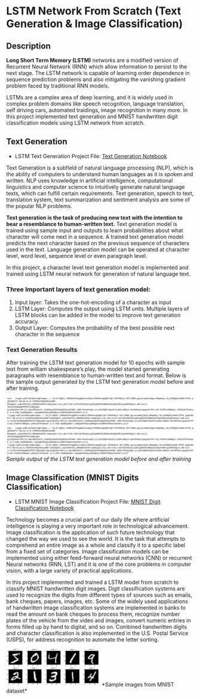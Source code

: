 # LSTM Network From Scratch (Text Generation & Image Classification)

## Description

**Long Short Term Memory (LSTM)** networks are a modified version of Recurrent Neural Network (RNN) which allow information to persist to the next stage. The LSTM network is capable of learning order dependence in sequence prediction problems and also mitigating the vanishing gradient problem faced by traditional RNN models.

LSTMs are a complex area of deep learning, and it is widely used in complex problem domains like speech recognition, language translation, self driving cars, automated traidings, image recognition in many more. In this project implemented text generation and MNIST handwritten digit classification models using LSTM network from scratch.

## Text Generation

- LSTM Text Generation Project File: [Text Generation Notebook](https://github.com/PNilay/LSTM-Network-from-Scratch/blob/main/Text%20Generation/Text_Generation_LSTM_V2.ipynb)

Text Generation is a subfield of natural language processing (NLP), which is the ability of computers to understand human languages as it is spoken and written. NLP uses knowledge in artificial intelligence, computational linguistics and computer science to intuitively generate natural language texts, which can fulfill certain requirements. Text generation, speech to text, translation system, text summarization and sentiment analysis are some of the popular NLP problems.

**Text generation is the task of producing new text with the intention to bear a resemblance to human-written text.** Text generation model is trained using sample input and outputs to learn probabilities about what character will come next in a sequence. A trained text generation model predicts the next character based on the previous sequence of characters used in the text. Language generation model can be operated at character level, word level, sequence level or even paragraph level.

In this project, a character level text generation model is implemented and trained using LSTM neural network for generation of natural language text.

### Three Important layers of text generation model:
  1. Input layer: Takes the one-hot-encoding of a character as input
  2. LSTM Layer: Computes the output using LSTM units. Multiple layers of LSTM blocks can be added in the model to improve text generation accuracy.
  3. Output Layer: Computes the probability of the best possible next character in the sequence

### Text Generation Results
After training the LSTM text generation model for 10 epochs with sample text from william shakespeare’s play, the model started generating paragraphs with resemblance to human-written text and format. Below is the sample output generated by the LSTM text generation model  before and after training.

![alt-text-1](https://github.com/PNilay/LSTM-Network-from-Scratch/blob/main/Text%20Generation/textgen_before.png "Before Trainning") ![alt-text-2](https://github.com/PNilay/LSTM-Network-from-Scratch/blob/main/Text%20Generation/textgen_before.png "After Trainning")
*Sample output of the LSTM text generation model before and after training*

## Image Classification (MNIST Digits Classification)

- LSTM MNIST Image Classification Project File: [MNIST Digit Classification Notebook](https://github.com/PNilay/LSTM-Network-from-Scratch/blob/main/MNIST%20Digit%20Classification/MNIST_LSTM_from_Scratch.ipynb)

Technology becomes a crucial part of our daily life where artificial intelligence is playing a very important role in technological advancement. Image classification is the application of such future technology that changed the way we used to see the world. It is the task that attempts to comprehend an entire image as a whole and classify it to a specific label from a fixed set of categories. Image classification models can be implemented using either feed-forward neural networks (CNN) or recurrent Neural networks (RNN, LST) and it is one of the core problems in computer vision, with a large variety of practical applications.

In this project implemented and trained a LSTM model from scratch to classify MNIST handwritten digit images. Digit classification systems are used to recognize the digits from different types of sources such as emails, bank cheques, papers, images, etc. Some of the widely used applications of handwritten image classification systems are implemented in banks to read the amount on bank cheques to process them, recognize number plates of the vehicle from the video and images, convert numeric entries in forms filled up by hand to digital, and so on. Combined handwritten digits and character classification is also implemented in the U.S. Postal Service (USPS), for address recognition to automate the letter sorting.

<img src="https://github.com/PNilay/LSTM-Network-from-Scratch/blob/main/MNIST%20Digit%20Classification/Sample%20MNIST%20Digit%20dataset%20images.png" width="50%" >
*Sample images from MNIST dataset*


